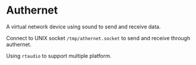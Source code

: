 # Authernet

A virtual network device using sound to send and receive data.

Connect to UNIX socket `/tmp/athernet.socket` to send and receive through authernet.

Using `rtaudio` to support multiple platform.
